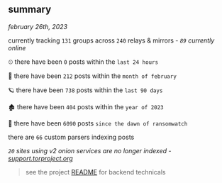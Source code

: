 
## summary
_february 26th, 2023_

currently tracking `131` groups across `240` relays & mirrors - _`89` currently online_

⏲ there have been `0` posts within the `last 24 hours`

🦈 there have been `212` posts within the `month of february`

🪐 there have been `738` posts within the `last 90 days`

🏚 there have been `404` posts within the `year of 2023`

🦕 there have been `6090` posts `since the dawn of ransomwatch`

there are `66` custom parsers indexing posts

_`20` sites using v2 onion services are no longer indexed - [support.torproject.org](https://support.torproject.org/onionservices/v2-deprecation/)_

> see the project [README](https://github.com/joshhighet/ransomwatch#ransomwatch--) for backend technicals
